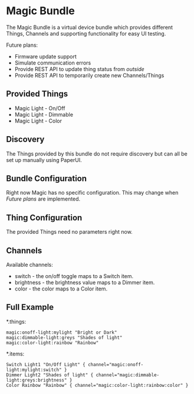 # Magic Bundle

The Magic Bundle is a virtual device bundle which provides different Things, Channels and supporting functionality for easy UI testing.

Future plans:

* Firmware update support
* Simulate communication errors
* Provide REST API to update thing status from _outside_
* Provide REST API to temporarily create new Channels/Things

## Provided Things

* Magic Light - On/Off
* Magic Light - Dimmable
* Magic Light - Color

## Discovery

The Things provided by this bundle do not require discovery but can all be set up manually using PaperUI.

## Bundle Configuration

Right now Magic has no specific configuration. This may change when _Future plans_ are implemented.

## Thing Configuration

The provided Things need no parameters right now.

## Channels

Available channels:

* switch - the on/off toggle maps to a Switch item.
* brightness - the brightness value maps to a Dimmer item.
* color - the color maps to a Color item.

## Full Example

*.things:

```
magic:onoff-light:mylight "Bright or Dark"
magic:dimmable-light:greys "Shades of light"
magic:color-light:rainbow "Rainbow"
```

*.items:

```
Switch Light1 "On/Off Light" { channel="magic:onoff-light:mylight:switch" }
Dimmer Light2 "Shades of light" { channel="magic:dimmable-light:greys:brightness" }
Color Rainbow "Rainbow" { channel="magic:color-light:rainbow:color" }
```

